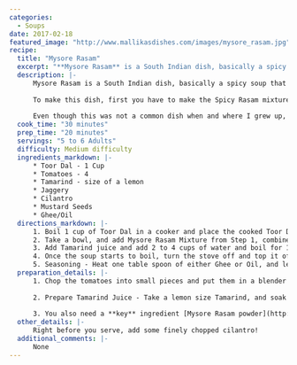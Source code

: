 ```yaml
--- 
categories: 
  - Soups
date: 2017-02-18
featured_image: "http://www.mallikasdishes.com/images/mysore_rasam.jpg"
recipe:
  title: "Mysore Rasam"
  excerpt: "**Mysore Rasam** is a South Indian dish, basically a spicy soup that is made of various spices and lentil/peas. The name Mysore Rasam was given to this dish possibly because it was originated from Mysore, a prominent place in South India. If you are a spice lover, this is a must try dish, and is typically served with Rice, and also served with other breakfast items like Idli, Dosa, Pongal…more!"
  description: |-
      Mysore Rasam is a South Indian dish, basically a spicy soup that is made of various spices and lentil/peas. The name Mysore Rasam was given to this dish possibly because it was originated from Mysore, a prominent place in South India. If you are a spice lover, this is a must try dish, and is typically served with Rice, and also served with other breakfast items like Idli, Dosa, Pongal…more!
  
      To make this dish, first you have to make the Spicy Rasam mixture – we should be calling it Mysore Rasam Mixture as this is different from a typical “Rasam” powder/mixture. Once you make the Mysore Rasam mixture, you can store it in an air tight container, and can last anywhere between 3 to 6 months when stored in a non-humid environment. Once you have the mixture, it is extremely easy to make the Soup, just follow the steps and you will be done in no time.
      
      Even though this was not a common dish when and where I grew up, it was passed on to me by my family. Once I tasted this, I could not stop making it every now and then. This is one of my and my family's favorite "Rasam" of all time! This soup also works at its best when have cold and you want something hot and spicy to clear your throat and take your taste buds for a ride.
  cook_time: "30 minutes"
  prep_time: "20 minutes"
  servings: "5 to 6 Adults"
  difficulty: Medium difficulty
  ingredients_markdown: |-
      * Toor Dal - 1 Cup
      * Tomatoes - 4
      * Tamarind - size of a lemon
      * Jaggery
      * Cilantro
      * Mustard Seeds
      * Ghee/Oil
  directions_markdown: |-
      1. Boil 1 cup of Toor Dal in a cooker and place the cooked Toor Dal and a tomatoes in a mixer and blend them to a nice and soft/fine paste. You might want to cut the tomatoes before throwing them in the blender. 
      2. Take a bowl, and add Mysore Rasam Mixture from Step 1, combined with the Toor Dal & Tomato paste.
      3. Add Tamarind juice and add 2 to 4 cups of water and boil for 10 minutes to make the soup.
      4. Once the soup starts to boil, turn the stove off and top it off with a little bit of seasoning, and finely chopped cilantro.
      5. Seasoning - Heat one table spoon of either Ghee or Oil, and let it heat up in a small pan. Once the oil starts to heat up, add mustard seeds, Cumin Seeds, Hing, Curry leaves, and dump it onto the soup and mix well once.
  preparation_details: |-
      1. Chop the tomatoes into small pieces and put them in a blender them into a nice soft paste, or use ready made Tomato Paste
  
      2. Prepare Tamarind Juice - Take a lemon size Tamarind, and soak it in warm water for about 15 minutes, and remove any seeds and put it in blender until it is nice and soft cream.
      
      3. You also need a **key** ingredient [Mysore Rasam powder](http://www.mallikasdishes.com/powders/2017/02/18/mysore-rasam-powder/) to make Mysore Rasam. Make sure you make the powder first before continuing with making the actual Mysore Rasam soup.
  other_details: |-
      Right before you serve, add some finely chopped cilantro!
  additional_comments: |-
      None
---
```

